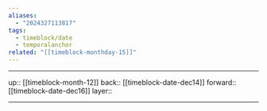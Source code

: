 ```yaml
---
aliases:
  - "2024327113817"
tags:
  - timeblock/date
  - temporalanchor
related: "[[timeblock-monthday-15]]"
---
```




***

up:: [[timeblock-month-12]]
back:: [[timeblock-date-dec14]]
forward:: [[timeblock-date-dec16]]
layer:: 

***


